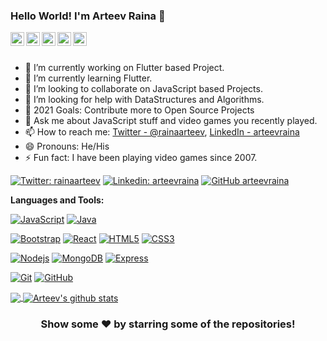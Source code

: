 ### Hello World! I'm Arteev Raina 👋

<a href="https://twitter.com/rainaarteev">
  <img align="left" alt="Arteev's Twitter" width="22px" src="https://cdn.jsdelivr.net/npm/simple-icons@v3/icons/twitter.svg" />
</a>
<a href="https://www.linkedin.com/in/arteevraina/">
  <img align="left" alt="Arteev's Linkedin" width="22px" src="https://cdn.jsdelivr.net/npm/simple-icons@v3/icons/linkedin.svg" />
</a>
<a href="https://github.com/arteevraina">
  <img align="left" alt="Arteev's Github" width="22px" src="https://cdn.jsdelivr.net/npm/simple-icons@v3/icons/github.svg" />
</a>
<a href="https://t.me/arteevraina">
  <img align="left" alt="Arteev's Telegram" width="22px" src="https://cdn.jsdelivr.net/npm/simple-icons@v3/icons/telegram.svg" />
</a>
<a href="https://www.instagram.com/arteev.raina/">
  <img align="left" alt="Arteev's Instagram" width="22px" src="https://cdn.jsdelivr.net/npm/simple-icons@v3/icons/instagram.svg" />
</a>

<br/>
<br/>

- 🔭 I’m currently working on Flutter based Project.
- 🌱 I’m currently learning Flutter.
- 👯 I’m looking to collaborate on JavaScript based Projects.
- 🤔 I’m looking for help with DataStructures and Algorithms.
- 🥅 2021 Goals: Contribute more to Open Source Projects
- 💬 Ask me about JavaScript stuff and video games you recently played.
- 📫 How to reach me: [Twitter - @rainaarteev](https://twitter.com/rainaarteev), [LinkedIn - arteevraina](https://www.linkedin.com/in/arteevraina/)
- 😄 Pronouns: He/His
- ⚡ Fun fact: I have been playing video games since 2007.

[![Twitter: rainaarteev](https://img.shields.io/twitter/follow/rainaarteev?style=social)](https://twitter.com/rainaarteev)
[![Linkedin: arteevraina](https://img.shields.io/badge/-arteevraina-blue?style=flat-square&logo=Linkedin&logoColor=white&link=https://www.linkedin.com/in/arteevraina/)](https://www.linkedin.com/in/arteevraina/)
[![GitHub arteevraina](https://img.shields.io/github/followers/arteevraina?label=follow&style=social)](https://github.com/arteevraina)

**Languages and Tools:**  

[![JavaScript](https://img.shields.io/badge/-JavaScript-black?style=flat-square&logo=javascript)]()
[![Java](https://img.shields.io/badge/-Java-00599C?style=flat-square&logo=Java)]()


[![Bootstrap](https://img.shields.io/badge/-Bootstrap-563D7C?style=flat-square&logo=bootstrap)]()
[![React](https://img.shields.io/badge/-ReactJS-black?style=flat-square&logo=react)]()
[![HTML5](https://img.shields.io/badge/-HTML5-E34F26?style=flat-square&logo=html5&logoColor=white)]()
[![CSS3](https://img.shields.io/badge/-CSS3-1572B6?style=flat-square&logo=css3)]()


[![Nodejs](https://img.shields.io/badge/-Nodejs-black?style=flat-square&logo=Node.js)]()
[![MongoDB](https://img.shields.io/badge/-MongoDB-black?style=flat-square&logo=mongodb)]()
[![Express](https://img.shields.io/badge/-Express-black?style=flat-square&logo=express)]()


[![Git](https://img.shields.io/badge/-Git-black?style=flat-square&logo=git)]()
[![GitHub](https://img.shields.io/badge/-GitHub-181717?style=flat-square&logo=github)]()

<a href="https://github.com/arteevraina">
  <img align="center" src="https://github-readme-stats.vercel.app/api/top-langs/?username=arteevraina&theme=light&hide_langs_below=1" />
</a>
<a href="https://github.com/arteevraina">
 <img align="center" src="https://github-readme-stats.vercel.app/api?username=arteevraina&show_icons=true&theme=light&line_height=27" alt="Arteev's github stats"/>
</a>

<div align="center">

### Show some ❤️ by starring some of the repositories!

</div>
